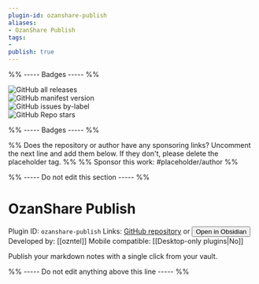 ```yaml
---
plugin-id: ozanshare-publish
aliases:
- OzanShare Publish
tags: 
- 
publish: true
---
```


%% ----- Badges ----- %%

![GitHub all releases](https://img.shields.io/github/downloads/ozntel/ozanshare-publish-plugin/total?color=573E7A&logo=github&style=for-the-badge)   
![GitHub manifest version](https://img.shields.io/github/manifest-json/v/ozntel/ozanshare-publish-plugin?color=573E7A&logo=github&style=for-the-badge)   
![GitHub issues by-label](https://img.shields.io/github/issues/ozntel/ozanshare-publish-plugin/help%20wanted?color=573E7A&logo=github&style=for-the-badge)   
![GitHub Repo stars](https://img.shields.io/github/stars/ozntel/ozanshare-publish-plugin?color=573E7A&logo=github&style=for-the-badge)

%% ----- Badges ----- %%

%% Does the repository or author have any sponsoring links? Uncomment the next line and add them below. If they don't, please delete the placeholder tag. %%
%% Sponsor this work: #placeholder/author %%

%% ----- Do not edit this section ----- %%

# OzanShare Publish

Plugin ID: `ozanshare-publish`
Links: [GitHub repository](https://github.com/ozntel/ozanshare-publish-plugin) or [<button id=HH>Open in Obsidian</button>](obsidian://goto-plugin?id=ozanshare-publish)
Developed by: [[ozntel]]
Mobile compatible: [[Desktop-only plugins|No]]

Publish your markdown notes with a single click from your vault.

%% ----- Do not edit anything above this line ----- %% 
